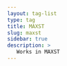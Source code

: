 ```yaml
---
layout: tag-list
type: tag
title: MAXST
slug: maxst
sidebar: true
description: >
   Works in MAXST
---
```

